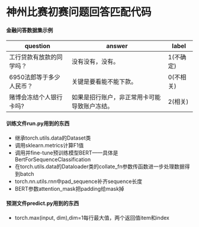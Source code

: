 # 神州比赛初赛问题回答匹配代码

#### 金融问答数据集示例

| question                 | answer                                       | label     |
| ------------------------ | -------------------------------------------- | --------- |
| 工行贷款有放款的同学吗？ | 没有没有，没有。                             | 1(不确定) |
| 6950法郎等于多少人民币？ | 关键是要看能不能下款。                       | 0(不相关) |
| 赌博会冻结个人银行卡吗?  | 如果是招行账户，非正常用卡可能导致账户冻结。 | 2(相关)   |

#### 训练文件run.py用到的东西

- 继承torch.utils.data的Dataset类
- 调用sklearn.metrics计算F1值
- 调用并fine-tune预训练模型BERT——具体是BertForSequenceClassification
- 在torch.utils.data的Dataloader类的collate_fn参数传函数进一步处理数据得到batch
- torch.nn.utils.rnn中pad_sequence补齐sequence长度
- BERT参数attention_mask把padding给mask掉

#### 预测文件predict.py用到的东西

- torch.max(input, dim),dim=1每行最大值，两个返回值item和index

